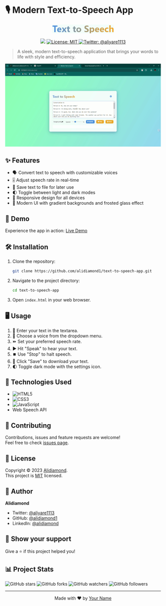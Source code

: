 # 🎙️ Modern Text-to-Speech App

<p align="center">
  <img src="app_logo.png" alt="Modern Text-to-Speech App Logo" width="200"/>
</p>

<p align="center">
  <img src="https://img.shields.io/badge/version-1.0.0-blue.svg?cacheSeconds=2592000" />
  <a href="https://github.com/alidiamond1/text-to-speech-app/blob/main/LICENSE">
    <img alt="License: MIT" src="https://img.shields.io/badge/License-MIT-yellow.svg" target="_blank" />
  </a>
  <a href="https://twitter.com/aliyare1113">
    <img alt="Twitter: @aliyare1113" src="https://img.shields.io/twitter/follow/@aliyare1113.svg?style=social" target="_blank" />
  </a>
</p>

> A sleek, modern text-to-speech application that brings your words to life with style and efficiency.

<p align="center">
  <img src="text-to-speech-app.gif" alt="Modern Text-to-Speech App Demo" width="600"/>
</p>

## ✨ Features

- 🗣️ Convert text to speech with customizable voices
- 🎚️ Adjust speech rate in real-time
- 💾 Save text to file for later use
- 🌓 Toggle between light and dark modes
- 📱 Responsive design for all devices
- 🎨 Modern UI with gradient backgrounds and frosted glass effect

## 🚀 Demo

Experience the app in action: [Live Demo](https://text-to-speech-app-seven.vercel.app/)

## 🛠️ Installation

1. Clone the repository:
   ```sh
   git clone https://github.com/alidiamond1/text-to-speech-app.git
   ```

2. Navigate to the project directory:
   ```sh
   cd text-to-speech-app
   ```

3. Open `index.html` in your web browser.

## 🖥️ Usage

1. 📝 Enter your text in the textarea.
2. 🎤 Choose a voice from the dropdown menu.
3. ⏩ Set your preferred speech rate.
4. ▶️ Hit "Speak" to hear your text.
5. ⏹️ Use "Stop" to halt speech.
6. 💾 Click "Save" to download your text.
7. 🌓 Toggle dark mode with the settings icon.

## 🔧 Technologies Used

- ![HTML5](https://img.shields.io/badge/html5-%23E34F26.svg?style=for-the-badge&logo=html5&logoColor=white)
- ![CSS3](https://img.shields.io/badge/css3-%231572B6.svg?style=for-the-badge&logo=css3&logoColor=white)
- ![JavaScript](https://img.shields.io/badge/javascript-%23323330.svg?style=for-the-badge&logo=javascript&logoColor=%23F7DF1E)
- Web Speech API

## 🤝 Contributing

Contributions, issues and feature requests are welcome!<br />Feel free to check [issues page](https://github.com/alidiamond1/text-to-speech-app/issues).

## 📝 License

Copyright © 2023 [Alidiamond](https://github.com/alidiamond1).<br />
This project is [MIT](https://github.com/alidiamond1/text-to-speech-app/blob/main/LICENSE) licensed.

## 👤 Author

**Alidiamond**

<!-- * Website: [yourwebsite.com](https://www.yourwebsite.com) -->
* Twitter: [@aliyare1113](https://twitter.com/aliyare1113)
* GitHub: [@alidiamond1](https://github.com/alidiamond1)
* LinkedIn: [@alidiamond](https://www.linkedin.com/alidiamond)

## 🌟 Show your support

Give a ⭐️ if this project helped you!

## 📊 Project Stats

![GitHub stars](https://img.shields.io/github/stars/yourusername/text-to-speech-app?style=social)
![GitHub forks](https://img.shields.io/github/forks/yourusername/text-to-speech-app?style=social)
![GitHub watchers](https://img.shields.io/github/watchers/yourusername/text-to-speech-app?style=social)
![GitHub followers](https://img.shields.io/github/followers/yourusername?style=social)

---

<p align="center">Made with ❤️ by <a href="https://github.com/alidiamond1">Your Name</a></p>
